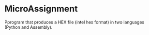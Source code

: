 # MicroAssignment
Pprogram that produces a HEX file (intel hex format) in two languages (Python and Assembly).
